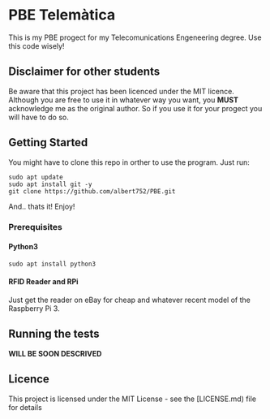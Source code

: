 # PBE Telemàtica

This is my PBE progect for my Telecomunications Engeneering degree. Use this code wisely!

## Disclaimer for other students
Be aware that this project has been licenced under the MIT licence. Although you are free to use it in whatever way you want, you __MUST__ acknowledge me as the original author. So if you use it for your progect you will have to do so.

## Getting Started

You might have to clone this repo in orther to use the program. Just run:

```
sudo apt update
sudo apt install git -y
git clone https://github.com/albert752/PBE.git
```
And.. thats it! Enjoy!

### Prerequisites
#### Python3
```
sudo apt install python3
```
#### RFID Reader and RPi
Just get the reader on eBay for cheap and whatever recent model of the Raspberry Pi 3.


## Running the tests

__WILL BE SOON DESCRIVED__

## Licence

This project is licensed under the MIT License - see the [LICENSE.md) file for details

